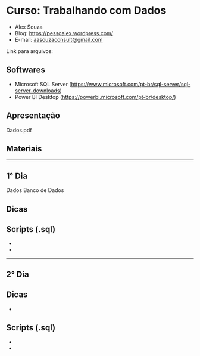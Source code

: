 # Curso: Trabalhando com Dados
- Alex Souza
- Blog: https://pessoalex.wordpress.com/
- E-mail: aasouzaconsult@gmail.com

Link para arquivos: 

Softwares
---------
- Microsoft SQL Server (https://www.microsoft.com/pt-br/sql-server/sql-server-downloads)
- Power BI Desktop (https://powerbi.microsoft.com/pt-br/desktop/)

Apresentação
------------
Dados.pdf

Materiais
------------

--------------------------------------------------------------------------------------------------
1° Dia
-----------
Dados
Banco de Dados

Dicas
-----

Scripts (.sql)
-------------
- 
- 


--------------------------------------------------------------------------------------------------
2° Dia
-----------

Dicas
-----
- 

Scripts (.sql)
-------------
- 
- 
